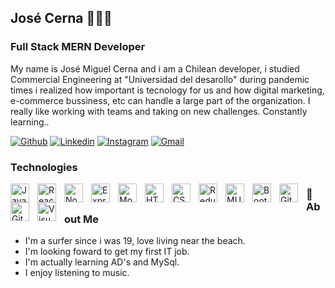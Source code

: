 ## José Cerna 👨🏻‍💻

### Full Stack MERN Developer

My name is José Miguel Cerna and i am a Chilean developer, i studied Commercial Engineering at "Universidad del desarollo" during pandemic times i realized how important is tecnology for us and how digital marketing, e-commerce bussiness, etc can handle a large part of the organization. I really like working with teams and taking on new challenges. Constantly learning..

[![Github](https://img.shields.io/badge/-Github-000?style=flat&logo=Github&logoColor=white)](https://github.com/JsCerna)
[![Linkedin](https://img.shields.io/badge/-LinkedIn-blue?style=flat&logo=Linkedin&logoColor=white)](https://www.linkedin.com/in/jscerna/)
[![Instagram](https://img.shields.io/badge/-Instagram-c13584?style=flat&labelColor=c13584&logo=instagram&logoColor=white)](https://www.instagram.com/cotecerna/)
[![Gmail](https://img.shields.io/badge/-Gmail-c14438?style=flat&logo=Gmail&logoColor=white)](mailto:jcernat@udd.cl)

### Technologies 

<img align="left" alt="JavaScript" width="30px" style="padding-right:10px;" src="https://cdn.jsdelivr.net/gh/devicons/devicon/icons/javascript/javascript-plain.svg" />
<img align="left" alt="React" width="30px" style="padding-right:10px;" src="https://cdn.jsdelivr.net/gh/devicons/devicon/icons/react/react-original.svg" />
<img align="left" alt="NodeJS" width="30px" style="padding-right:10px;" src="https://cdn.jsdelivr.net/gh/devicons/devicon/icons/nodejs/nodejs-original.svg" />
<img align="left" alt="Express" width="30px" style="padding-right:10px;" src="https://cdn.jsdelivr.net/gh/devicons/devicon/icons/express/express-original.svg" />
<img align="left" alt="MongoDB" width="30px" style="padding-right:10px;" src="https://cdn.jsdelivr.net/gh/devicons/devicon/icons/mongodb/mongodb-original.svg" />
<img align="left" alt="HTML" width="30px" style="padding-right:10px;" src="https://cdn.jsdelivr.net/gh/devicons/devicon/icons/html5/html5-plain.svg" />
<img align="left" alt="CSS" width="30px" style="padding-right:10px;" src="https://cdn.jsdelivr.net/gh/devicons/devicon/icons/css3/css3-plain.svg" />
<img align="left" alt="Redux" width="30px" style="padding-right:10px;" src="https://cdn.jsdelivr.net/gh/devicons/devicon/icons/redux/redux-original.svg" />
<img align="left" alt="MUI" width="30px" style="padding-right:10px;" src="https://cdn.jsdelivr.net/gh/devicons/devicon/icons/materialui/materialui-original.svg" />
<img align="left" alt="Bootstrap" width="30px" style="padding-right:10px;" src="https://cdn.jsdelivr.net/gh/devicons/devicon/icons/bootstrap/bootstrap-original.svg" />
<img align="left" alt="Git" width="30px" style="padding-right:10px;" src="https://cdn.jsdelivr.net/gh/devicons/devicon/icons/git/git-original.svg" />
<img align="left" alt="GitHub" width="30px" style="padding-right:10px;" src="https://user-images.githubusercontent.com/3369400/139447912-e0f43f33-6d9f-45f8-be46-2df5bbc91289.png" />
<img align="left" alt="Visual Studio Code" width="30px" style="padding-right:10px;" src="https://cdn.jsdelivr.net/gh/devicons/devicon/icons/vscode/vscode-original.svg" />

### 👦 About Me
 - I'm a surfer since i was 19, love living near the beach.
 - I'm looking foward to get my first IT job.
 - I'm actually learning AD's and MySql.
 - I enjoy listening to music.
